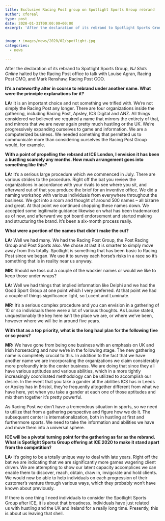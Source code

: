 ```yaml
---
title: Exclusive Racing Post group on Spotlight Sports Group rebrand
author: xforeal 
type: post
date: 2020-01-31T00:00:00+00:00
excerpt: 'After the declaration of its rebrand to Spotlight Sports Group, NJ Slots Online halted by the Racing Post office to talk with Louise Agran, Racing Post CMO, and Mark Renshaw, Racing Post COO '


image : images/news/2020/02/spotlight.jpg
categories:
  - news

---
```

After the declaration of its rebrand to Spotlight Sports Group, _NJ Slots Online_ halted by the Racing Post office to talk with Louise Agran, Racing Post CMO, and Mark Renshaw, Racing Post COO.

**It&rsquo;s a noteworthy alter in course to rebrand under another name. What were the principle explanations for it?** 

**LA:** It is an important choice and not something we trifled with. We&rsquo;re not simply the Racing Post any longer. There are four organizations inside the gathering, including Racing Post, Apsley, ICS Digital and ANZ. All things considered we believed we required a name that mirrors the entirety of that, and mirrors that we are never again pretty much hustling or the UK. We&rsquo;re progressively expanding ourselves to game and information. We are a computerized business. We needed something that permitted us to communicate more than considering ourselves the Racing Post Group would, for example.

**With a point of propelling the rebrand at ICE London, I envision it has been a bustling scarcely any months. How much arrangement goes into something like this?**

**LA:** It&rsquo;s a serious large procedure which we commenced in July. There are various strides to the procedure. Right off the bat you review the organizations in accordance with your rivals to see where you sit, and afterward out of that you produce the brief for an inventive office. We did a naming workshop with various individuals from everywhere throughout the business. We got into a room and thought of around 500 names &ndash; all bizarre and great. At that point we continued chopping these names down. We accepted some legitimate guidance likewise on what has been trademarked as of now, and afterward we got board endorsement and started making and structuring the brand. It&rsquo;s been a six-month process really.

**What were a portion of the names that didn&rsquo;t make the cut?** 

**LA:** Well we had many. We had the Racing Post Group, the Post Racing Group and Post Sports also. We chose at last it is smarter to simply move away from this totally. Spotlight is something that has been basic to Racing Post since we began. We use it to survey each horse&rsquo;s risks in a race so it&rsquo;s something that is in reality near us anyway.

**MR:** Should we toss out a couple of the wackier names or would we like to keep those under wraps?

**LA:** Well we had things that implied information like Delphi and we had the Good Sport Group at one point which I very preferred. At that point we had a couple of things significance light, so Lucent and Luminate.

**MR:** It&rsquo;s a serious complex procedure and you can envision in a gathering of 10 or so individuals there were a lot of various thoughts. As Louise stated, unquestionably the key here isn&#8217;t the place we are, or where we&rsquo;ve been, however where we will be in around five years.

**With that as a top priority, what is the long haul plan for the following five or so years?**

**MR:** We have gone from being one business with an emphasis on UK and Irish horseracing and now we&rsquo;re in the following stage. The new gathering name is completely crucial to this. In addition to the fact that we have another name we are incorporating the organizations we claim considerably more profoundly into the center business. We are doing that since they all have various aptitudes and various abilities, which in a more tightly increasingly coordinated methodology can be utilized to accomplish our desire. In the event that you take a gander at the abilities ICS has in Leeds or Apsley has in Bristol, they&rsquo;re frequently altogether different from what we have here, yet when you take a gander at each one of those aptitudes and mix them together it&rsquo;s pretty powerful.

As Racing Post we don&rsquo;t have a tremendous situation in sports, so we need to utilize that from a gathering perspective and figure how we do it. The subsequent center is internationalization, both in hustling at first and furthermore sports. We need to take the information and abilities we have and move them into a universal sphere.

**ICE will be a pivotal turning point for the gathering as far as the rebrand. What is Spotlight Sports Group offering at ICE 2020 to make it stand apart from the competition?**

**LA:** It&rsquo;s going to be a totally unique way to deal with late years. Right off the bat we are indicating that we are significantly more games wagering client driven. We are attempting to show our latent capacity accomplices we can enable them to discover, reach, obtain, draw in, invigorate and hold clients. We would now be able to help individuals on each progression of their customer&rsquo;s venture through various ways, which they probably won&#8217;t have known about previously.

If there is one thing I need individuals to consider the Spotlight Sports Group after ICE, it is about that broadness. Individuals have just related us&nbsp;with hustling and the UK and Ireland for a really long time. Presently, this is about us leaving that shell.&nbsp;